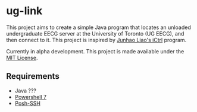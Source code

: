 # ug-link

This project aims to create a simple Java program that locates an unloaded undergraduate EECG server at the University of Toronto (UG EECG), and then connect to it. This project is inspired by [Junhao Liao's iCtrl](https://github.com/junhaoliao/iCtrl) program.

Currently in alpha development. This project is made available under the [MIT License](LICENSE).

## Requirements

- Java ???
- [Powershell 7](https://docs.microsoft.com/en-ca/powershell/scripting/install/installing-powershell)
- [Posh-SSH](https://github.com/darkoperator/Posh-SSH)

